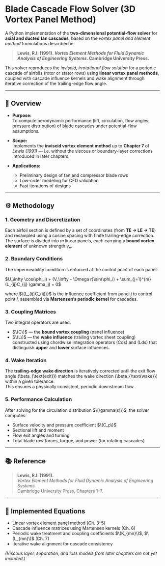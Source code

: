 # **Blade Cascade Flow Solver (3D Vortex Panel Method)**

A Python implementation of the **two-dimensional potential-flow solver** for **axial and ducted fan cascades**, based on the *vortex panel and element method* formulations described in:

> **Lewis, R.I. (1991). _Vortex Element Methods for Fluid Dynamic Analysis of Engineering Systems_. Cambridge University Press.**

This solver reproduces the *inviscid, irrotational flow solution* for a periodic cascade of airfoils (rotor or stator rows) using **linear vortex panel methods**, coupled with cascade influence kernels and wake alignment through iterative correction of the trailing-edge flow angle.

---

## 🧩 **Overview**

- **Purpose:**  
  To compute aerodynamic performance (lift, circulation, flow angles, pressure distribution) of blade cascades under potential-flow assumptions.

- **Scope:**  
  Implements the **inviscid vortex element method** up to **Chapter 7** of *Lewis (1991)* — i.e. without the viscous or boundary-layer corrections introduced in later chapters.

- **Applications:**  
  - Preliminary design of fan and compressor blade rows  
  - Low-order modeling for CFD validation  
  - Fast iterations of designs

---

## ⚙️ **Methodology**

### 1. **Geometry and Discretization**
Each airfoil section is defined by a set of coordinates (from **TE → LE → TE**) and resampled using a cosine spacing with finite trailing-edge correction.  
The surface is divided into *m* linear panels, each carrying a **bound vortex element** of unknown strength γₙ.

### 2. **Boundary Conditions**
The impermeability condition is enforced at the control point of each panel:

$U_\infty \cos(\phi_i) + (V_\infty - \Omega r)\sin(\phi_i) + \sum_{j=1}^{m} (L_{ij}C_{ij} \gamma_j) = 0$

where $\(L_{ij}C_{ij}\)$ is the influence coefficient from panel *j* to control point *i*, assembled via **Martensen’s periodic kernel** for cascades.

### 3. **Coupling Matrices**
Two integral operators are used:
- $\(C\)$ — the **bound vortex coupling** (panel influence)
- $\(L\)$ — the **wake influence** (trailing vortex sheet coupling)  
constructed using chordwise integration operators \(Cds\) and \(Lds\) that distinguish **upper** and **lower** surface influences.

### 4. **Wake Iteration**
The **trailing-edge wake direction** is iteratively corrected until the exit flow angle \(\beta_{\text{exit}}\) matches the wake direction \(\beta_{\text{wake}}\) within a given tolerance.  
This ensures a physically consistent, periodic downstream flow.

### 5. **Performance Calculation**
After solving for the circulation distribution $\(\gamma(s)\)$, the solver computes:
- Surface velocity and pressure coefficient $\(C_p\)$
- Sectional lift and moment
- Flow exit angles and turning
- Total blade row forces, torque, and power (for rotating cascades)

---

## 📚 **Reference**

> **Lewis, R.I. (1991).**  
> *Vortex Element Methods for Fluid Dynamic Analysis of Engineering Systems.*  
> Cambridge University Press, Chapters 1–7.

---

## 🧠 **Implemented Equations**

- Linear vortex element panel method (Ch. 3–5)  
- Cascade influence matrices using Martensen kernels (Ch. 6)  
- Periodic wake treatment and coupling coefficients $\(K_{mn}\)$, $\(L_{mn}\)$ (Ch. 7)  
- Iterative wake alignment for cascade consistency  

*(Viscous layer, separation, and loss models from later chapters are not yet included.)*


